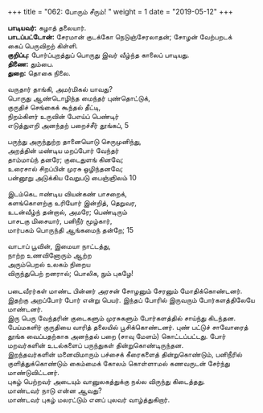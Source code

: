 ﻿+++
title = "062: போரும் சீரும்!  "
weight = 1
date = "2019-05-12"
+++

**பாடியவர்:** கழாத் தலையார்.  
**பாடப்பட்டோன்:** சேரமான் குடக்கோ நெடுஞ்சேரலாதன்; சோழன் வேற்பறடக்  
கைப் பெருவிறற் கிள்ளி.  
**குறிப்பு:** போர்ப்புறத்துப் பொருது இவர் வீழ்ந்த காலைப் பாடியது.  
**திணை:** தும்பை.  
**துறை:** தொகை நிலை.  
  
வருதார் தாங்கி, அமர்மிகல் யாவது?  
பொருது ஆண்டொழிந்த மைந்தர் புண்தொட்டுக்,  
குருதிச் செங்கைக் கூந்தல் தீட்டி,  
நிறம்கிளர் உருவின் பேஎய்ப் பெண்டிர்  
எடுத்துஎறி அனந்தற் பறைச்சீர் தூங்கப், 5  
  
பருந்து அருந்துற்ற தானையொடு செருமுனிந்து,  
அறத்தின் மண்டிய மறப்போர் வேந்தர்  
தாம்மாய்ந் தனரே; குடைதுளங் கினவே;  
உரைசால் சிறப்பின் முரசு ஒழிந்தனவே;  
பன்னூறு அடுக்கிய வேறுபடு பைஞ்ஞிலம் 10  
  
இடம்கெட ஈண்டிய வியன்கண் பாசறைக்,  
களங்கொளற்கு உரியோர் இன்றித், தெறுவர,  
உடன்வீழ்ந் தன்றால், அமரே; பெண்டிரும்  
பாசடகு மிசையார், பனிநீர் மூழ்கார்,  
மார்பகம் பொருந்தி ஆங்கமைந் தன்றே; 15  
  
வாடாப் பூவின், இமையா நாட்டத்து,  
நாற்ற உணவினோரும் ஆற்ற  
அரும்பெறல் உலகம் நிறைய  
விருந்துபெற் றனரால்; பொலிக, நும் புகழே!  
   
படைவீரர்கள் மாண்ட பின்னர் அரசன் சோழனும் சேரனும் மோதிக்கொண்டனர். இதற்கு அறப்போர் போர் என்று பெயர். இந்தப் போரில் இருவரும் போர்களத்திலேயே மாண்டனர்.  
இரு பெரு வேந்தரின் குடைகளும் முரசுகளும் போர்களத்தில் சாய்ந்து கிடந்தன. பேய்மகளிர் குருதியை வாரித் தலையில் பூசிக்கொண்டனர். புண் பட்டுச் சாவோரைத் தூங்க வைப்பதற்காக அனந்தல் பறை (சாவு மேளம்) கொட்டப்பட்டது. போர் மறவர்களின் உடல்களைப் பருந்துகள் தின்றுகொண்டிருந்தன.  
இறந்தவர்களின் மனைவிமாரும் பச்சைக் கீரைகளைத் தின்றுகொண்டும், பனிநீரில் குளித்துக்கொண்டும் கைம்மைக் கோலம் கொள்ளாமல் கணவருடன் சேர்ந்து மாண்டுவிட்டனர்.  
புகழ் பெற்றவர் அடையும் வானுலகத்துக்கு நல்ல விருந்து கிடைத்தது.  
மாண்டவர் நாடு என்ன ஆவது?  
மாண்டவர் புகழ் மலரட்டும் எனப் புலவர் வாழ்த்துகிறார்.  
